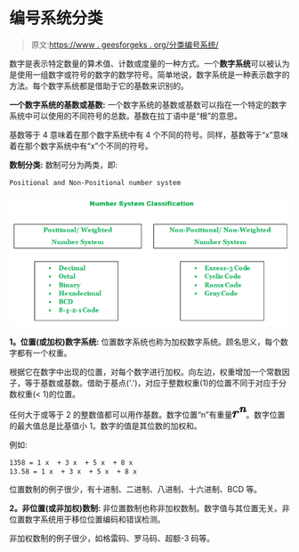 # 编号系统分类

> 原文:[https://www . geesforgeks . org/分类编号系统/](https://www.geeksforgeeks.org/classification-of-number-system/)

数字是表示特定数量的算术值、计数或度量的一种方式。一个**数字系统**可以被认为是使用一组数字或符号的数字的数学符号。简单地说，数字系统是一种表示数字的方法。每个数字系统都是借助于它的基数来识别的。

**一个数字系统的基数或基数:**
一个数字系统的基数或基数可以指在一个特定的数字系统中可以使用的不同符号的总数。基数在拉丁语中是“根”的意思。

基数等于 4 意味着在那个数字系统中有 4 个不同的符号。同样，基数等于“x”意味着在那个数字系统中有“x”个不同的符号。

**数制分类:**
数制可分为两类，即:

```
Positional and Non-Positional number system 
```

![](img/9d8995eef1ac2e7cbf5934cb2f722115.png)

**1。位置(或加权)数字系统:**
位置数字系统也称为加权数字系统。顾名思义，每个数字都有一个权重。

根据它在数字中出现的位置，对每个数字进行加权。向左边，权重增加一个常数因子，等于基数或基数。借助于基点('.')，对应于整数权重(1)的位置不同于对应于分数权重(< 1)的位置。

任何大于或等于 2 的整数值都可以用作基数。数字位置“n”有重量![r^n](img/2d69472fecf6a647b8ef332738f4ebfb.png "Rendered by QuickLaTeX.com")。数字位置的最大值总是比基值小 1。数字的值是其位数的加权和。

例如:

```
1358 = 1 x  + 3 x  + 5 x  + 8 x  
13.58 = 1 x  + 3 x  + 5 x  + 8 x  
```

位置数制的例子很少，有十进制、二进制、八进制、十六进制、BCD 等。

**2。非位置(或非加权)数制:**
非位置数制也称非加权数制。数字值与其位置无关。非位置数字系统用于移位位置编码和错误检测。

非加权数制的例子很少，如格雷码、罗马码、超额-3 码等。